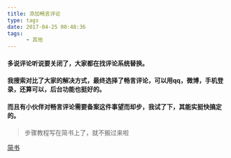```yaml
---
title: 添加畅言评论
type: tags
date: 2017-04-25 00:48:36
tags:
      - 其他
---
```

#### 多说评论听说要关闭了，大家都在找评论系统替换。

#### 我搜索对比了大家的解决方式，最终选择了畅言评论，可以用qq，微博，手机登录，还算可以，后台功能也挺好的。

#### 而且有小伙伴对畅言评论需要备案这件事望而却步，我试了下，其能实挺快搞定的。

>步骤教程写在简书上了，就不搬过来啦

[简书](http://www.jianshu.com/p/5888bd91d070)